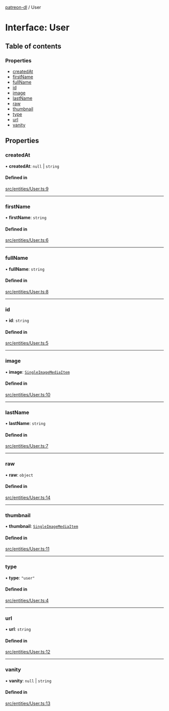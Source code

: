 [patreon-dl](../README.md) / User

# Interface: User

## Table of contents

### Properties

- [createdAt](User.md#createdat)
- [firstName](User.md#firstname)
- [fullName](User.md#fullname)
- [id](User.md#id)
- [image](User.md#image)
- [lastName](User.md#lastname)
- [raw](User.md#raw)
- [thumbnail](User.md#thumbnail)
- [type](User.md#type)
- [url](User.md#url)
- [vanity](User.md#vanity)

## Properties

### createdAt

• **createdAt**: ``null`` \| `string`

#### Defined in

[src/entities/User.ts:9](https://github.com/patrickkfkan/patreon-dl/blob/53a3978/src/entities/User.ts#L9)

___

### firstName

• **firstName**: `string`

#### Defined in

[src/entities/User.ts:6](https://github.com/patrickkfkan/patreon-dl/blob/53a3978/src/entities/User.ts#L6)

___

### fullName

• **fullName**: `string`

#### Defined in

[src/entities/User.ts:8](https://github.com/patrickkfkan/patreon-dl/blob/53a3978/src/entities/User.ts#L8)

___

### id

• **id**: `string`

#### Defined in

[src/entities/User.ts:5](https://github.com/patrickkfkan/patreon-dl/blob/53a3978/src/entities/User.ts#L5)

___

### image

• **image**: [`SingleImageMediaItem`](SingleImageMediaItem.md)

#### Defined in

[src/entities/User.ts:10](https://github.com/patrickkfkan/patreon-dl/blob/53a3978/src/entities/User.ts#L10)

___

### lastName

• **lastName**: `string`

#### Defined in

[src/entities/User.ts:7](https://github.com/patrickkfkan/patreon-dl/blob/53a3978/src/entities/User.ts#L7)

___

### raw

• **raw**: `object`

#### Defined in

[src/entities/User.ts:14](https://github.com/patrickkfkan/patreon-dl/blob/53a3978/src/entities/User.ts#L14)

___

### thumbnail

• **thumbnail**: [`SingleImageMediaItem`](SingleImageMediaItem.md)

#### Defined in

[src/entities/User.ts:11](https://github.com/patrickkfkan/patreon-dl/blob/53a3978/src/entities/User.ts#L11)

___

### type

• **type**: ``"user"``

#### Defined in

[src/entities/User.ts:4](https://github.com/patrickkfkan/patreon-dl/blob/53a3978/src/entities/User.ts#L4)

___

### url

• **url**: `string`

#### Defined in

[src/entities/User.ts:12](https://github.com/patrickkfkan/patreon-dl/blob/53a3978/src/entities/User.ts#L12)

___

### vanity

• **vanity**: ``null`` \| `string`

#### Defined in

[src/entities/User.ts:13](https://github.com/patrickkfkan/patreon-dl/blob/53a3978/src/entities/User.ts#L13)
